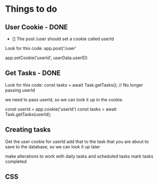 # Things to do

## User Cookie - DONE
 - [] The post /user should set a cookie called userId

Look for this code:
app.post('/user'

app.setCookie('userId', userData.userID)

## Get Tasks - DONE

Look for this code:
const tasks = await Task.getTasks(); // No longer passing userId

we need to pass userId, so we can look it up in the cookie.

const userId = app.cookie('userId')
const tasks = await Task.getTasks(userId);

## Creating tasks
Get the user cookie for userId
add that to the task that you are about to save to the database, so we can look it up later

make alterations to work with daily tasks and scheduled tasks
mark tasks completed

## CSS